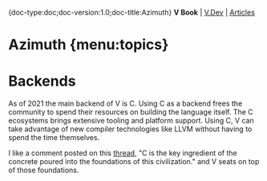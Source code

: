 
{doc-type:doc;doc-version:1.0;doc-title:Azimuth}
**V Book** | [V.Dev](/index.html) | [Articles](./index.md)<BR>
# Azimuth  {menu:topics}


# Backends

As of 2021 the main backend of V is C. Using C as a backend frees the community to spend their resources on building the language itself. The C ecosystems brings extensive tooling and platform support. Using C, V can take advantage of new compiler technologies like LLVM without having to spend the time themselves.

I like a comment posted on this [thread](https://github.com/vlang/v/discussions/7849), "C is the key ingredient of the concrete poured into the foundations of this civilization." and V seats on top of those foundations.




